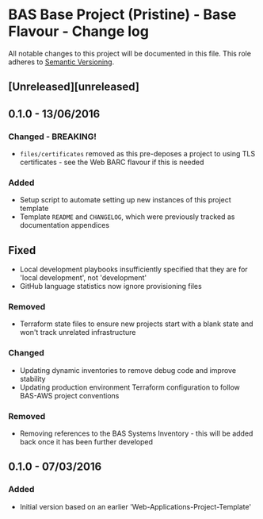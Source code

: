 # BAS Base Project (Pristine) - Base Flavour - Change log

All notable changes to this project will be documented in this file.
This role adheres to [Semantic Versioning](http://semver.org/spec/v2.0.0.html).

## [Unreleased][unreleased]

## 0.1.0 - 13/06/2016

### Changed - BREAKING!

* `files/certificates` removed as this pre-deposes a project to using TLS certificates - see the Web BARC flavour if 
this is needed

### Added

* Setup script to automate setting up new instances of this project template
* Template `README` and `CHANGELOG`, which were previously tracked as documentation appendices

## Fixed

* Local development playbooks insufficiently specified that they are for 'local development', not 'development'
* GitHub language statistics now ignore provisioning files
### Removed

* Terraform state files to ensure new projects start with a blank state and won't track unrelated infrastructure

### Changed

* Updating dynamic inventories to remove debug code and improve stability
* Updating production environment Terraform configuration to follow BAS-AWS project conventions

### Removed

* Removing references to the BAS Systems Inventory - this will be added back once it has been further developed

## 0.1.0 - 07/03/2016

### Added

* Initial version based on an earlier 'Web-Applications-Project-Template'
